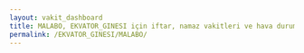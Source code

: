 ```yaml
---
layout: vakit_dashboard
title: MALABO, EKVATOR_GINESI için iftar, namaz vakitleri ve hava durumu - ilçe/eyalet seç
permalink: /EKVATOR_GINESI/MALABO/
---
```


<script type="text/javascript">
  var GLOBAL_COUNTRY = 'EKVATOR_GINESI';
  var GLOBAL_CITY = 'MALABO';
  var GLOBAL_STATE = '';
  var lat = 72;
  var lon = 21;
</script>
